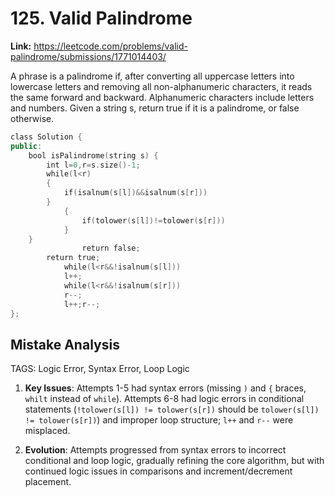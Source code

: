 # 125. Valid Palindrome

**Link:** https://leetcode.com/problems/valid-palindrome/submissions/1771014403/

A phrase is a palindrome if, after converting all uppercase letters into lowercase letters and removing all non-alphanumeric characters, it reads the same forward and backward. Alphanumeric characters include letters and numbers. Given a string s, return true if it is a palindrome, or false otherwise.

```cpp
class Solution {
public:
    bool isPalindrome(string s) {
        int l=0,r=s.size()-1;
        while(l<r)
        {
            if(isalnum(s[l])&&isalnum(s[r]))
        }
            {
                if(tolower(s[l])!=tolower(s[r]))
            }
    }
                return false;
        return true;
            while(l<r&&!isalnum(s[l]))
            l++;
            while(l<r&&!isalnum(s[r]))
            r--;
            l++;r--;
};
```

## Mistake Analysis

TAGS: Logic Error, Syntax Error, Loop Logic

1. **Key Issues**: Attempts 1-5 had syntax errors (missing `)` and `{` braces, `whilt` instead of `while`).  Attempts 6-8 had logic errors in conditional statements (`!tolower(s[l]) != tolower(s[r])` should be `tolower(s[l]) != tolower(s[r])`) and improper loop structure; `l++` and `r--` were misplaced.

2. **Evolution**: Attempts progressed from syntax errors to incorrect conditional and loop logic, gradually refining the core algorithm, but with continued logic issues in comparisons and increment/decrement placement.

